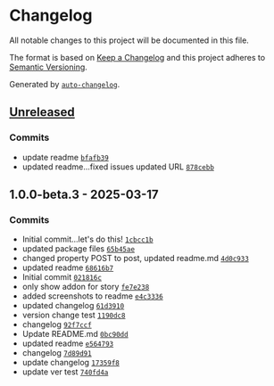 # Changelog

All notable changes to this project will be documented in this file.

The format is based on [Keep a Changelog](https://keepachangelog.com/en/1.0.0/)
and this project adheres to [Semantic Versioning](https://semver.org/spec/v2.0.0.html).

Generated by [`auto-changelog`](https://github.com/CookPete/auto-changelog).

## [Unreleased](https://github.com/rkever2/storybook-addon-codepen-launcher/compare/1.0.0-beta.3...HEAD)

### Commits

- update readme [`bfafb39`](https://github.com/rkever2/storybook-addon-codepen-launcher/commit/bfafb39569c5e75b566ed3e49328ed62ca0b02cb)
- updated readme...fixed issues updated URL [`878cebb`](https://github.com/rkever2/storybook-addon-codepen-launcher/commit/878cebb5fde1b44e741697d67e49421cce445bd4)

## 1.0.0-beta.3 - 2025-03-17

### Commits

- Initial commit...let's do this! [`1cbcc1b`](https://github.com/rkever2/storybook-addon-codepen-launcher/commit/1cbcc1b58bd32161386ab740885c35b890320fde)
- updated package files [`65b45ae`](https://github.com/rkever2/storybook-addon-codepen-launcher/commit/65b45aeccfc017e4141e0c9ee2cc1683d1f9c273)
- changed property POST to post, updated readme.md [`4d0c933`](https://github.com/rkever2/storybook-addon-codepen-launcher/commit/4d0c933b3455a05600aa2e9e45887a71ced0b16a)
- updated readme [`68616b7`](https://github.com/rkever2/storybook-addon-codepen-launcher/commit/68616b7cb918668a6eb3c86648a5a775d946e6a8)
- Initial commit [`021816c`](https://github.com/rkever2/storybook-addon-codepen-launcher/commit/021816c3125b2078c2b53b07951447791ae27f0e)
- only show addon for story [`fe7e238`](https://github.com/rkever2/storybook-addon-codepen-launcher/commit/fe7e238856dda5f9ecf142379981d7b200371c6a)
- added screenshots to readme [`e4c3336`](https://github.com/rkever2/storybook-addon-codepen-launcher/commit/e4c333615605d31f7b7950820af10db5f8e22e7c)
- updated changelog [`61d3910`](https://github.com/rkever2/storybook-addon-codepen-launcher/commit/61d39102cfdb53af2d159779647f1de15d89baf1)
- version change test [`1190dc8`](https://github.com/rkever2/storybook-addon-codepen-launcher/commit/1190dc8c6c4c3c53d15454e8c5692d9b166350a7)
- changelog [`92f7ccf`](https://github.com/rkever2/storybook-addon-codepen-launcher/commit/92f7ccfd29946398ca141edf62c3db688da44e4a)
- Update README.md [`0bc90dd`](https://github.com/rkever2/storybook-addon-codepen-launcher/commit/0bc90dd288eb755e7cec43c55056bd80b2572add)
- updated readme [`e564793`](https://github.com/rkever2/storybook-addon-codepen-launcher/commit/e5647938e7cf1ba878f0f24ee1b8cbc6fd67d092)
- changelog [`7d89d91`](https://github.com/rkever2/storybook-addon-codepen-launcher/commit/7d89d9168ae34a1b3f529c28e9370def13f7e6bc)
- update changelog [`17359f8`](https://github.com/rkever2/storybook-addon-codepen-launcher/commit/17359f8091bd26dce99c8639b13bd418dd727bb2)
- update ver test [`740fd4a`](https://github.com/rkever2/storybook-addon-codepen-launcher/commit/740fd4ab17703219b8f8fd3620b53738732fc31b)
